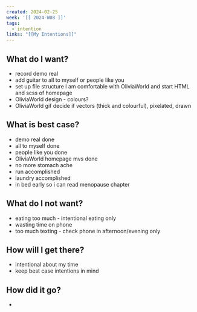 ```yaml
---
created: 2024-02-25
week: '[[ 2024-W08 ]]'
tags:
  - intention
links: "[[My Intentions]]"
---
```

## What do I want?
- record demo real
- add guitar to all to myself or people like you
- set up file structure I am comfortable with OliviaWorld and start HTML and scss of homepage 
- OliviaWorld design - colours? 
- OliviaWorld gif decide if vectors (thick and colourful), pixelated, drawn
## What is best case?
- demo real done
- all to myself done
- people like you done
- OliviaWorld homepage mvs done
- no more stomach ache
- run accomplished
- laundry accomplished
- in bed early so i can read menopause chapter
## What do I not want?
- eating too much - intentional eating only
- wasting time on phone
- too much texting - check phone in afternoon/evening only
## How will I get there?
- intentional about my time
- keep best case intentions in mind
## How did it go?
- 